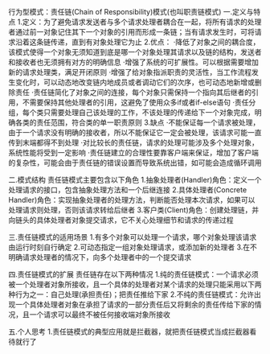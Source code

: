 行为型模式：责任链(Chain of Responsibility)模式(也叫职责链模式)
一.定义与特点
1.定义：为了避免请求发送者与多个请求处理者耦合在一起，将所有请求的处理者通过前一对象记住其下一个对象的引用而形成一条链；当有请求发生时，可将请求沿着这条链传递，直到有对象处理它为止
2.优点：
·降低了对象之间的耦合度，该模式使得一个对象无须知道到底是哪一个对象处理其请求以及链的结构，发送者和接收者也无须拥有对方的明确信息
·增强了系统的可扩展性。可以根据需要增加新的请求处理类，满足开闭原则
·增强了给对象指派职责的灵活性，当工作流程发生变化时，可以动态地改变链内地成员或者调动它们的次序，也可动态地新增或删除责任
·责任链简化了对象之间的连接，每个对象只需保持一个指向其后继者的引用，不需要保持其他处理者的引用，这避免了使用众多if或者if-else语句
·责任分组，每个类只需要处理自己该处理的工作，不该处理的传递给下一个对象完成，明确各类的责任范围，符合类的单一职责原则
3.缺点
·不能保证每一个请求被处理，由于一个请求没有明确的接收者，所以不能保证它一定会被处理，该请求可能一直传到末端都得不到处理
·对比较长的责任链，请求的处理可能涉及多个处理对象，系统性能将受到一定影响
·责任链建立的合理性要靠客户端来保证，增加了客户端的复杂性，可能会由于责任链的错误设置而导致系统出错，如可能会造成循环调用

二.模式结构
责任链模式主要包含以下角色
1.抽象处理者(Handler)角色：定义一个处理请求的接口，包含抽象处理方法和一个后继连接
2.具体处理者(Concrete Handler)角色：实现抽象处理者的处理方法，判断能否处理本次请求，如果可以处理请求则处理，否则该请求转给后继者
3.客户类(Client)角色：创建处理链，并向链头的具体处理者对象提交请求，它不关心处理细节和请求的传递过程

三.责任链模式的适用场景
1.有多个对象可以处理一个请求，哪个对象处理该请求由运行时刻自行确定
2.可动态指定一组对象处理请求，或添加新的处理者
3.在不明确请求处理者的情况下，向多个处理者中的一个提交请求

四.责任链模式的扩展
责任链存在以下两种情况
1.纯的责任链模式：一个请求必须被一个处理者对象所接收，且一个具体的处理者对某个请求的处理只能采用以下两种行为之一：自己处理(承担责任)；把责任推给下家
2.不纯的责任链模式：允许出现一个具体处理者对象在承担了请求的一部分责任后又将剩余的责任传给下家的情况，且一个请求可以最终不被任何接收端对象所接收

五.个人思考
1.责任链模式的典型应用就是拦截器，就把责任链模式当成拦截器看待就行了